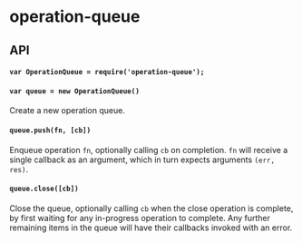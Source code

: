 # operation-queue

## API

#### `var OperationQueue = require('operation-queue');`

#### `var queue = new OperationQueue()`

Create a new operation queue.

#### `queue.push(fn, [cb])`

Enqueue operation `fn`, optionally calling `cb` on completion. `fn` will receive a single callback as an argument, which in turn expects arguments `(err, res)`.

#### `queue.close([cb])`

Close the queue, optionally calling `cb` when the close operation is complete, by first waiting for any in-progress operation to complete. Any further remaining items in the queue will have their callbacks invoked with an error.